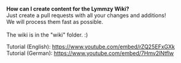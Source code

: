 <b>How can I create content for the Lymmzy Wiki?</b><br>
Just create a pull requests with all your changes and additions!<br>
We will process them fast as possible.<br>
<br>
The wiki is in the "wiki" folder. :)

Tutorial (English): https://www.youtube.com/embed/rZQ25EFxGXk
<br>
Tutorial (German): https://www.youtube.com/embed/7Hmv2lNtflw
